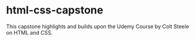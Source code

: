 # html-css-capstone
This capstone highlights and builds upon the Udemy Course by Colt Steele on HTML and CSS.
